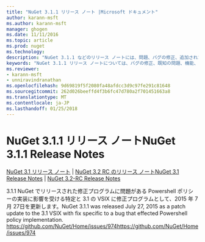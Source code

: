 ```yaml
---
title: "NuGet 3.1.1 リリース ノート |Microsoft ドキュメント"
author: karann-msft
ms.author: karann-msft
manager: ghogen
ms.date: 11/11/2016
ms.topic: article
ms.prod: nuget
ms.technology: 
description: "NuGet 3.1.1 などのリリース ノートには、問題、バグの修正、追加された機能、および Dcr が知られています。"
keywords: "NuGet 3.1.1 リリース ノートについては、バグの修正、既知の問題、機能、Dcr を追加します。"
ms.reviewer:
- karann-msft
- unniravindranathan
ms.openlocfilehash: 9d69819f5f2080fa48afdcc3d9c97fe291c81648
ms.sourcegitcommit: 262d026beeffd4f3b6fc47d780a2f701451663a8
ms.translationtype: MT
ms.contentlocale: ja-JP
ms.lasthandoff: 01/25/2018
---
```

# <a name="nuget-311-release-notes"></a><span data-ttu-id="4d0c9-104">NuGet 3.1.1 リリース ノート</span><span class="sxs-lookup"><span data-stu-id="4d0c9-104">NuGet 3.1.1 Release Notes</span></span>

<span data-ttu-id="4d0c9-105">[NuGet 3.1 リリース ノート](../release-notes/nuget-3.1.md) | [NuGet 3.2 RC のリリース ノート](../release-notes/nuget-3.2-RC.md)</span><span class="sxs-lookup"><span data-stu-id="4d0c9-105">[NuGet 3.1 Release Notes](../release-notes/nuget-3.1.md) | [NuGet 3.2-RC Release Notes](../release-notes/nuget-3.2-RC.md)</span></span>

<span data-ttu-id="4d0c9-106">3.1.1 NuGet でリリースされた修正プログラムに問題がある Powershell ポリシーの実装に影響を受ける特定と 3.1 の VSIX に修正プログラムとして、2015 年 7 月 27日を更新します。</span><span class="sxs-lookup"><span data-stu-id="4d0c9-106">NuGet 3.1.1 was released July 27, 2015 as a patch update to the 3.1 VSIX with fix specific to a bug that effected Powershell policy implementation.</span></span>
[<span data-ttu-id="4d0c9-107">https://github.com/NuGet/Home/issues/974</span><span class="sxs-lookup"><span data-stu-id="4d0c9-107">https://github.com/NuGet/Home/issues/974</span></span>](https://github.com/NuGet/Home/issues/974)